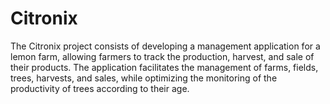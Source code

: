 # Citronix
The Citronix project consists of developing a management application for a lemon farm, allowing farmers to track the production, harvest, and sale of their products. The application facilitates the management of farms, fields, trees, harvests, and sales, while optimizing the monitoring of the productivity of trees according to their age.
